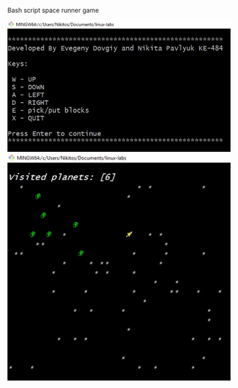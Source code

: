Bash script space runner game

![menu](https://raw.githubusercontent.com/pianorockcover/linux-8/master/1.jpg)
![game](https://raw.githubusercontent.com/pianorockcover/linux-8/master/2.jpg)
